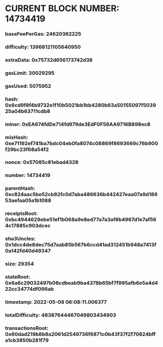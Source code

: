 # CURRENT BLOCK NUMBER: 14734419

### baseFeePerGas: 24620362225
### difficulty: 13968121105640950
### extraData: 0x75732d656173742d38
### gasLimit: 30029295
### gasUsed: 5075952
### hash: 0x6cd9f8f4b9732e1f10b5021bb1bb4280b63a50155097f503925a04b63711cdb8
### miner: 0xEA674fdDe714fd979de3EdF0F56AA9716B898ec8
### mixHash: 0xe71192ef741ba7bdc04eb0fa8074c08869f8693669c76b900f29bc23f68a54f2
### nonce: 0x57085c81ebad4328
### number: 14734419
### parentHash: 0xc824aac5be52cb82fc0d7aba486636b442427eaa07a9d18953aefaa05a1b1088
### receiptsRoot: 0xbc4944629ebe51ef1b068a9e8ed77a7a3af8b4967d1e7af564c17885c903dcec
### sha3Uncles: 0x1dcc4de8dec75d7aab85b567b6ccd41ad312451b948a7413f0a142fd40d49347
### size: 29354
### stateRoot: 0x6a6c29032497b08cdbeab9ba4378b65bf7f995afb6e5a4d422cc34774df096ab
### timestamp: 2022-05-08 06:08:11.006377
### totalDifficulty: 48387644467049803434903
### transactionsRoot: 0x60dad219b8b8a2061d2549736f6871c0b43f37f2f70824bffa1cb3850b281f79
